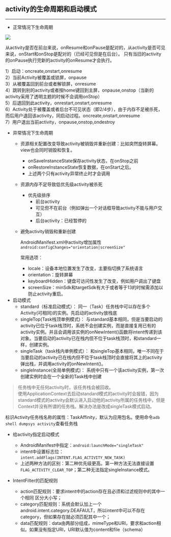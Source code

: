 ## activity的生命周期和启动模式
---

* 正常情况下生命周期

![](https://github.com/bboylin/MyNotebook/raw/master/android%26designPattern/20160708/pic1.png)

从activity是否在前台来说，onResume和onPause是配对的，从activity是否可见来说，onStart和onStop是配对的（已经可见但是在后台）。
只有当旧的activity的onPause执行完新的activity的onResume才会执行。

1）启动：oncreate,onstart,onresume</br>
2）当前Activity被覆盖或锁屏，onpause</br>
3）从被覆盖回到前台或者解锁屏，onresume</br>
4）跳转到别的activity或者按home键回到主屏，onpause,onstop（当新的activity采用了透明主题的时候不会调用onStop）</br>
5）后退回到此activity，onrestart,onstart,onresume</br>
6）Activity处于被覆盖或者后台不可见状态（即2/4步），由于内存不足被杀死，而后用户退回该activity，同启动过程。oncreate,onstart,onresume</br>
7）用户退出当前activity，onpause,onstop,ondestroy</br>

* 异常情况下生命周期
    * 资源相关配置改变导致activity被销毁并重新创建：比如突然旋转屏幕。view也会同时销毁和恢复。
        * onSaveInstanceState保存activity状态，在onStop之前
        * onRestoreInstanceState恢复数据，在onStart之后。
        * 上述两个只有activity异常终止时才会调用
    * 资源内存不足导致低优先级activity被杀死
        * 优先级排序
            * 前台activity
            * 可见但不在前台（例如弹出一个对话框导致activity不能与用户交互）
            * 后台activity：已经暂停的
    * 避免activity销毁和重新创建

        AndroidManifest.xml中activity增加属性`android:configChanges="orientation|screenSize"`
        
        常用选项：
        * locale：设备本地位置发生了改变，主要指切换了系统语言
        * orientation：旋转屏幕
        * keyboardHidden：键盘可访问性发生了改变，例如用户调出了键盘
        * screenSize：minSdk和targetSdk有大于或者等于13的时候需添加以防止activity重启。
* 启动模式
    * standard（标准启动模式）：
同一（Task）任务栈中可以存在多个Activity(可相同)的实例。先启动的activity放栈底
    * singleTop(Task栈顶单例模式)：
与standard基本相同，但是当要启动的activity已位于task栈顶时，系统不会创建实例，而是直接复用已有的activity实例。并且会调用该实例的onNewIntent()函数将intent传递到该对象。当要启动的activity已在栈内但不位于task栈顶时，和standard一样，创建实例。
    * singleTask（task栈内单例模式）：
和singleTop基本相同，唯一不同在于当要启动的activity已在栈内但不位于task栈顶时会直接将其上的activity弹出栈，并调用activity的onNewIntent()。
    * singleInstance(全局单例模式)：
系统中只有一个该activity实例，第一次创建实例时会在一个全新的Task栈中创建

>任务栈中无任何activity时，该任务栈会被回收。</br>使用ApplicationContext去启动standard模式的activity时会报错，因为standard模式的activity会默认进入启动他的activity所属的任务栈中，但是Context并没有所谓的任务栈。解决办法是改成singleTask模式启动。

标识Activity任务栈名称的属性：TaskAffinity，默认为应用包名。使用命令`adb shell dumpsys activity`查看任务栈
* 给activity指定启动模式
    * AndroidManifest中指定：`android:launchMode="singleTask"`
    * intent中设置标志位：`intent.addFlags(INTENT.FLAG_ACTIVITY_NEW_TASK)`
    * 上述两种方法的区别：第二种优先级更高。第一种方法无法直接设置`FLAG_ACTIVITY_CLEAR_TOP`；第二种无法指定singleInstance模式。

* IntentFilter的匹配规则
    * action匹配规则：要求intent中的action存在且必须和过滤规则中的其中一个相同 区分大小写；
    * category匹配规则：系统会默认加上一个android.intent.category.DEAFAULT，所以intent中可以不存在category，但如果存在就必须匹配其中一个；
    * data匹配规则：data由两部分组成，mimeType和URI，要求和action相似。如果没有指定URI，URI默认值为content和file（schema）
    